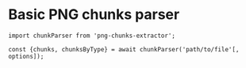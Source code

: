# Basic PNG chunks parser

```
import chunkParser from 'png-chunks-extractor';

const {chunks, chunksByType} = await chunkParser('path/to/file'[, options]);
```
